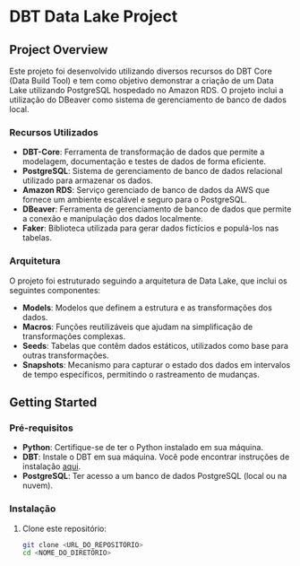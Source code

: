 # DBT Data Lake Project

## Project Overview

Este projeto foi desenvolvido utilizando diversos recursos do DBT Core (Data Build Tool) e tem como objetivo demonstrar a criação de um Data Lake utilizando PostgreSQL hospedado no Amazon RDS. O projeto inclui a utilização do DBeaver como sistema de gerenciamento de banco de dados local.

### Recursos Utilizados
- **DBT-Core**: Ferramenta de transformação de dados que permite a modelagem, documentação e testes de dados de forma eficiente.
- **PostgreSQL**: Sistema de gerenciamento de banco de dados relacional utilizado para armazenar os dados.
- **Amazon RDS**: Serviço gerenciado de banco de dados da AWS que fornece um ambiente escalável e seguro para o PostgreSQL.
- **DBeaver**: Ferramenta de gerenciamento de banco de dados que permite a conexão e manipulação dos dados localmente.
- **Faker**: Biblioteca utilizada para gerar dados fictícios e populá-los nas tabelas.

### Arquitetura
O projeto foi estruturado seguindo a arquitetura de Data Lake, que inclui os seguintes componentes:

- **Models**: Modelos que definem a estrutura e as transformações dos dados.
- **Macros**: Funções reutilizáveis que ajudam na simplificação de transformações complexas.
- **Seeds**: Tabelas que contêm dados estáticos, utilizados como base para outras transformações.
- **Snapshots**: Mecanismo para capturar o estado dos dados em intervalos de tempo específicos, permitindo o rastreamento de mudanças.

## Getting Started

### Pré-requisitos

- **Python**: Certifique-se de ter o Python instalado em sua máquina.
- **DBT**: Instale o DBT em sua máquina. Você pode encontrar instruções de instalação [aqui](https://docs.getdbt.com/docs/installation).
- **PostgreSQL**: Ter acesso a um banco de dados PostgreSQL (local ou na nuvem).

### Instalação

1. Clone este repositório:
   ```bash
   git clone <URL_DO_REPOSITÓRIO>
   cd <NOME_DO_DIRETÓRIO>
